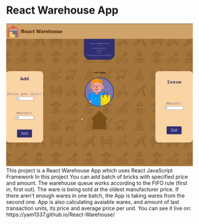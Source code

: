 # React Warehouse App
<img src="https://github.com/Yam1337/React-Warehouse/blob/master/presentation.gif" />
This project is a React Warehouse App which uses React JavaScript Framework
In this project You can add batch of bricks with specified price and amount. The warehouse queue works according to the FIFO rule (first in, first out). The ware is being sold at the oldest manufacturer price. If there aren't enough wares in one batch, the App is taking wares from the second one. App is also calculating avaiable wares, and amount of last transaction units, its price and average price per unit.
You can see it live on:
https://yam1337.github.io/React-Warehouse/
